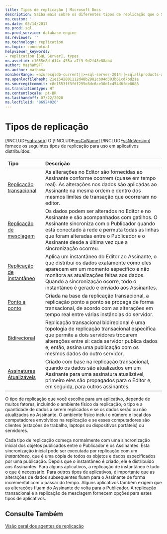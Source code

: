 ```yaml
---
title: Tipos de replicação | Microsoft Docs
description: Saiba mais sobre os diferentes tipos de replicação que o SQL Server fornece para uso em aplicativos distribuídos.
ms.custom: ''
ms.date: 03/14/2017
ms.prod: sql
ms.prod_service: database-engine
ms.reviewer: ''
ms.technology: replication
ms.topic: conceptual
helpviewer_keywords:
- replication [SQL Server], types
ms.assetid: c1655e8d-d14c-455a-a7f9-9d2f43e88ab4
author: MashaMSFT
ms.author: mathoma
monikerRange: =azuresqldb-current||>=sql-server-2014||=sqlallproducts-allversions
ms.openlocfilehash: 21e1542801112d48b2981cb04d303b61cd7bd21e
ms.sourcegitcommit: c8e1553ff3fdf295e8dc6ce30d1c454d6fde8088
ms.translationtype: HT
ms.contentlocale: pt-BR
ms.lasthandoff: 07/22/2020
ms.locfileid: "86924026"
---
```

# <a name="types-of-replication"></a>Tipos de replicação
[!INCLUDE[sql-asdb](../../includes/applies-to-version/sql-asdb.md)]
  O [!INCLUDE[msCoName](../../includes/msconame-md.md)] [!INCLUDE[ssNoVersion](../../includes/ssnoversion-md.md)] fornece os seguintes tipos de replicação para uso em aplicativos distribuídos:  

| **Tipo** | **Descrição** |
|:-------- | :-------------- |
| [Replicação transacional](transactional/transactional-replication.md)| As alterações no Editor são fornecidas ao Assinante conforme ocorrem (quase em tempo real). As alterações nos dados são aplicadas ao Assinante na mesma ordem e dentro dos mesmos limites de transação que ocorreram no editor. | 
| [Replicação de mesclagem](merge/merge-replication.md) | Os dados podem ser alterados no Editor e no Assinante e são acompanhados com gatilhos. O Assinante sincroniza com o Publicador quando está conectado à rede e permuta todas as linhas que foram alteradas entre o Publicador e o Assinante desde a última vez que a sincronização ocorreu. | 
| [Replicação de instantâneo](snapshot-replication.md) | Aplica um instantâneo do Editor ao Assinante, o que distribui os dados exatamente como eles aparecem em um momento específico e não monitora as atualizações feitas aos dados. Quando a sincronização ocorre, todo o instantâneo é gerado e enviado aos Assinantes.| 
| [Ponto a ponto](transactional/peer-to-peer-transactional-replication.md) | Criada na base da replicação transacional, a replicação ponto a ponto se propaga de forma transacional, de acordo com as alterações em tempo real entre várias instâncias do servidor. | 
| [Bidirecional](transactional/bidirectional-transactional-replication.md)| Replicação transacional bidirecional é uma topologia de replicação transacional específica que permite a dois servidores trocarem alterações entre si: cada servidor publica dados e, então, assina uma publicação com os mesmos dados do outro servidor. | 
| [Assinaturas Atualizáveis](transactional/updatable-subscriptions-for-transactional-replication.md) | Criado com base na replicação transacional, quando os dados são atualizados em um Assinante para uma assinatura atualizável, primeiro eles são propagados para o Editor e, em seguida, para outros assinantes. | 
  
 
O tipo de replicação que você escolhe para um aplicativo, depende de muitos fatores, incluindo o ambiente físico da replicação, o tipo e a quantidade de dados a serem replicados e se os dados serão ou não atualizados no Assinante. O ambiente físico inclui o número e local dos computadores envolvidos na replicação e se esses computadores são clientes (estações de trabalho, laptops ou dispositivos portáteis) ou servidores.  
  
Cada tipo de replicação começa normalmente com uma sincronização inicial dos objetos publicados entre o Publicador e os Assinantes. Esta sincronização inicial pode ser executada por replicação com um *instantâneo*, que é uma cópia de todos os objetos e dados especificados por uma publicação. Depois que o instantâneo é criado, ele é distribuído aos Assinantes. Para alguns aplicativos, a replicação de instantâneo é tudo o que é necessário. Para outros tipos de aplicativos, é importante que as alterações de dados subsequentes fluam para o Assinante de forma incremental com o passar do tempo. Alguns aplicativos também exigem que as alterações fluam do Assinante de volta para o Publicador. A replicação transacional e a replicação de mesclagem fornecem opções para estes tipos de aplicativos.  
  
 
## <a name="see-also"></a>Consulte Também  
 [Visão geral dos agentes de replicação](../../relational-databases/replication/agents/replication-agents-overview.md)
  
  
